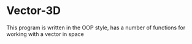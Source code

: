 # Vector-3D
This program is written in the OOP style, has a number of functions for working with a vector in space
